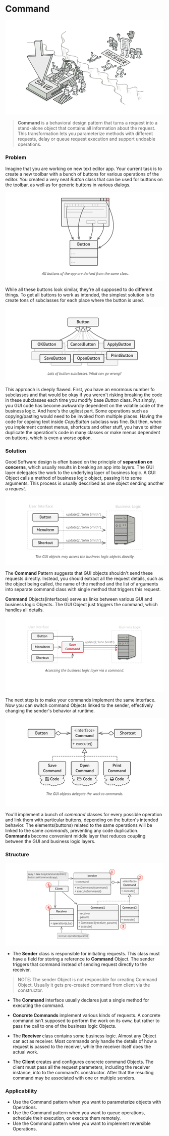 # Command

![command](command.png)

> **Command** is a behavioral design pattern that turns a request into a stand-alone object that contains all information about the request. This transformation lets you parameterize methods with different requests, delay or queue request execution  and support undoable operations.

### Problem

Imagine that you are working on new text editor app. Your current task is to create a new toolbar with a bunch of buttons for various operations of the editor. You created a very neat _Button_ class that can be used for buttons on the toolbar, as well as for generic buttons in various dialogs.

![generic button](generic-button.png)

While all these buttons look similar, they're all supposed to do different things. To get all buttons to work as intended, the simplest solution is to create tons of subclasses for each place where the button is used.

![sub-classes-buttons](sub-classes-buttons.png)

This approach is deeply flawed. First, you have an enormous number fo subclasses and that would be okay if you weren't risking breaking the code in these subclasses each time  you modify base _Button_ class. Put simply, you GUI code has become awkwardly dependent on the volatile code of the business logic.
And here's the ugliest part. Some operations such as copying/pasting would need to be invoked from multiple places. Having the code for copying text inside _CopyButton_ subclass was fine. But then, when you implement context menus, shortcuts and other stuff, you have to either duplicate the operation's code in many classes or make menus dependent on buttons, which is even a worse option.

### Solution
Good Software design is often based on the principle of **separation on concerns**, which usually results in breaking an app into layers.
The GUI layer delegates the work to the underlying layer of business logic. A GUI Object calls a method of business logic object, passing it to some arguments. This process is usually described as one object sending another a _request_. 

![gui-backend](gui-backend.png)

The **Command** Pattern suggests that GUI objects shouldn't send these requests directly. Instead, you should extract all the request details, such as the object being called, the name of the method and the list of arguments into separate command class with single method that triggers this request.

**Command** Objects(interfaces) serve as links between various GUI and business logic Objects. The GUI Object just triggers the command, which handles all details.

![command-handle-request](command-handle-request.png)

The next step is to make your commands implement the same interface. Now you can switch command Objects linked to the sender, effectively changing the sender's behavior at runtime.

![gui-object-delegates-work](gui-object-delegates-work.png)

You'll implement a bunch of _command_ classes for every possible operation and link them with particular buttons, depending on the button's intended behavior.
The elements(buttons) related to the same operations will be linked to the same _commands_, preventing any code duplication.
**Commands** become convenient middle layer that reduces coupling between the GUI and business logic layers.

### Structure

![structure](structure.png)

* The **Sender** class is responsible for initiating requests. This class must have a field for storing a reference to **Command** Object. The sender triggers that command instead of sending request directly to the receiver.

> NOTE: The sender Object is not responsible for creating Command Object. Usually it gets pre-created command from client via the constructor.

* The **Command** interface usually declares just a single method for executing the command.

* **Concrete Commands** implement various kinds of requests. A concrete command isn't supposed to perform the work on its oww, but rather to pass the call to one of the business logic Objects. 

* The **Receiver** class contains some business logic. Almost any Object can act as receiver. Most commands only handle the details of how a request is passed to the receiver, while the receiver itself does the actual work.

* The **Client** creates and configures concrete command Objects. The client must pass all the request parameters, including the receiver instance, into to the command's constructor. After that the resulting command may be associated with one or multiple senders.

### Applicability

* Use the Command pattern when you want to parameterize objects with Operations.
* Use the Command pattern when you want to queue operations, schedule their execution, or execute them remotely.
* Use the Command pattern when you want to implement reversible Operations.
